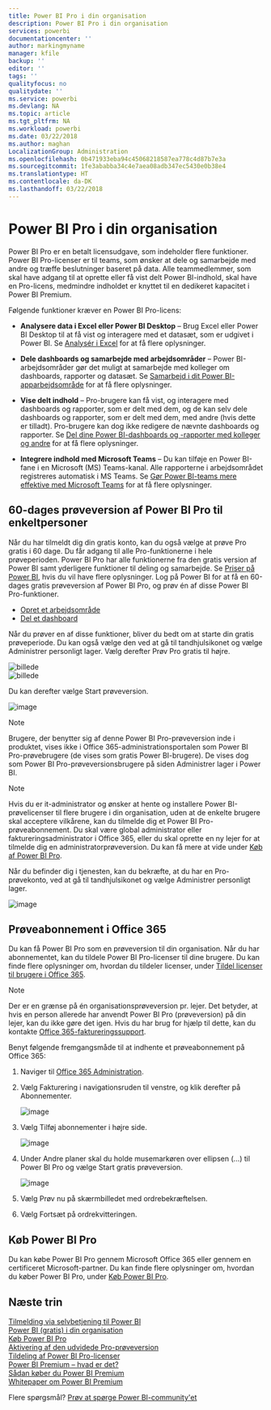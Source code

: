 ```yaml
---
title: Power BI Pro i din organisation
description: Power BI Pro i din organisation
services: powerbi
documentationcenter: ''
author: markingmyname
manager: kfile
backup: ''
editor: ''
tags: ''
qualityfocus: no
qualitydate: ''
ms.service: powerbi
ms.devlang: NA
ms.topic: article
ms.tgt_pltfrm: NA
ms.workload: powerbi
ms.date: 03/22/2018
ms.author: maghan
LocalizationGroup: Administration
ms.openlocfilehash: 0b471933eba94c45068218587ea778c4d87b7e3a
ms.sourcegitcommit: 1fe3ababba34c4e7aea08adb347ec5430e0b38e4
ms.translationtype: HT
ms.contentlocale: da-DK
ms.lasthandoff: 03/22/2018
---
```

# <a name="power-bi-pro-in-your-organization"></a>Power BI Pro i din organisation

Power BI Pro er en betalt licensudgave, som indeholder flere funktioner. Power BI Pro-licenser er til teams, som ønsker at dele og samarbejde med andre og træffe beslutninger baseret på data.  Alle teammedlemmer, som skal have adgang til at oprette eller få vist delt Power BI-indhold, skal have en Pro-licens, medmindre indholdet er knyttet til en dedikeret kapacitet i Power BI Premium.

Følgende funktioner kræver en Power BI Pro-licens:

* **Analysere data i Excel eller Power BI Desktop** – Brug Excel eller Power BI Desktop til at få vist og interagere med et datasæt, som er udgivet i Power BI. Se [Analysér i Excel](service-analyze-in-excel.md) for at få flere oplysninger.

* **Dele dashboards og samarbejde med arbejdsområder** – Power BI-arbejdsområder gør det muligt at samarbejde med kolleger om dashboards, rapporter og datasæt. Se [Samarbejd i dit Power BI-apparbejdsområde](service-collaborate-power-bi-workspace.md) for at få flere oplysninger.

* **Vise delt indhold** – Pro-brugere kan få vist, og interagere med dashboards og rapporter, som er delt med dem, og de kan selv dele dashboards og rapporter, som er delt med dem, med andre (hvis dette er tilladt). Pro-brugere kan dog ikke redigere de nævnte dashboards og rapporter. Se [Del dine Power BI-dashboards og -rapporter med kolleger og andre](service-share-dashboards.md) for at få flere oplysninger.

* **Integrere indhold med Microsoft Teams** – Du kan tilføje en Power BI-fane i en Microsoft (MS) Teams-kanal. Alle rapporterne i arbejdsområdet registreres automatisk i MS Teams. Se [Gør Power BI-teams mere effektive med Microsoft Teams](https://powerbi.microsoft.com/en-us/blog/power-bi-teams-up-with-microsoft-teams/) for at få flere oplysninger. 

## <a name="power-bi-pro-60-day-trial-for-individuals"></a>60-dages prøveversion af Power BI Pro til enkeltpersoner

Når du har tilmeldt dig din gratis konto, kan du også vælge at prøve Pro gratis i 60 dage. Du får adgang til alle Pro-funktionerne i hele prøveperioden. Power BI Pro har alle funktionerne fra den gratis version af Power BI samt yderligere funktioner til deling og samarbejde. Se [Priser på Power BI](https://powerbi.microsoft.com/en-us/pricing/), hvis du vil have flere oplysninger. Log på Power BI for at få en 60-dages gratis prøveversion af Power BI Pro, og prøv én af disse Power BI Pro-funktioner.

* [Opret et arbejdsområde](service-create-distribute-apps.md)
* [Del et dashboard](service-share-dashboards.md)

Når du prøver en af disse funktioner, bliver du bedt om at starte din gratis prøveperiode. Du kan også vælge den ved at gå til tandhjulsikonet og vælge Administrer personligt lager. Vælg derefter Prøv Pro gratis til højre.

   ![billede](media/service-power-bi-pro-in-your-organization/service-power-bi-pro-in-your-organization-01.png)
   </br>
   ![billede](media/service-power-bi-pro-in-your-organization/service-power-bi-pro-in-your-organization-02.png)

Du kan derefter vælge Start prøveversion.

   ![image](media/service-power-bi-pro-in-your-organization/service-power-bi-pro-in-your-organization-03.png)

> [!NOTE]
> Brugere, der benytter sig af denne Power BI Pro-prøveversion inde i produktet, vises ikke i Office 365-administrationsportalen som Power BI Pro-prøvebrugere (de vises som gratis Power BI-brugere). De vises dog som Power BI Pro-prøveversionsbrugere på siden Administrer lager i Power BI.
>

> [!NOTE]
> Hvis du er it-administrator og ønsker at hente og installere Power BI-prøvelicenser til flere brugere i din organisation, uden at de enkelte brugere skal acceptere vilkårene, kan du tilmelde dig et Power BI Pro-prøveabonnement. Du skal være global administrator eller faktureringsadministrator i Office 365, eller du skal oprette en ny lejer for at tilmelde dig en administratorprøveversion. Du kan få mere at vide under [Køb af Power BI Pro](service-admin-purchasing-power-bi-pro.md).
>

Når du befinder dig i tjenesten, kan du bekræfte, at du har en Pro-prøvekonto, ved at gå til tandhjulsikonet og vælge Administrer personligt lager.

   ![image](media/service-power-bi-pro-in-your-organization/service-power-bi-pro-in-your-organization-04.png)

## <a name="subscription-trial-in-office-365"></a>Prøveabonnement i Office 365

Du kan få Power BI Pro som en prøveversion til din organisation. Når du har abonnementet, kan du tildele Power BI Pro-licenser til dine brugere. Du kan finde flere oplysninger om, hvordan du tildeler licenser, under [Tildel licenser til brugere i Office 365](https://support.office.com/en-us/article/assign-licenses-to-users-in-office-365-for-business-997596b5-4173-4627-b915-36abac6786dc?ui=en-US&rs=en-US&ad=US).

> [!NOTE]
> Der er en grænse på én organisationsprøveversion pr. lejer. Det betyder, at hvis en person allerede har anvendt Power BI Pro (prøveversion) på din lejer, kan du ikke gøre det igen. Hvis du har brug for hjælp til dette, kan du kontakte [Office 365-faktureringssupport](https://support.office.microsoft.com/en-us/article/contact-support-for-business-products-admin-help-32a17ca7-6fa0-4870-8a8d-e25ba4ccfd4b?CorrelationId=552bbf37-214f-4202-80cb-b94240dcd671&ui=en-US&rs=en-US&ad=US).
>

Benyt følgende fremgangsmåde til at indhente et prøveabonnement på Office 365:

1. Naviger til [Office 365 Administration](https://portal.office.com/adminportal/home#/homepage).
2. Vælg Fakturering i navigationsruden til venstre, og klik derefter på Abonnementer.

   ![image](media/service-power-bi-pro-in-your-organization/service-power-bi-pro-in-your-organization-05.png)

3. Vælg Tilføj abonnementer i højre side.

   ![image](media/service-power-bi-pro-in-your-organization/service-power-bi-pro-in-your-organization-06.png)

4. Under Andre planer skal du holde musemarkøren over ellipsen (…) til Power BI Pro og vælge Start gratis prøveversion.

   ![image](media/service-power-bi-pro-in-your-organization/service-power-bi-pro-in-your-organization-07.png) 

5. Vælg Prøv nu på skærmbilledet med ordrebekræftelsen.
6. Vælg Fortsæt på ordrekvitteringen.

## <a name="purchasing-power-bi-pro"></a>Køb Power BI Pro

Du kan købe Power BI Pro gennem Microsoft Office 365 eller gennem en certificeret Microsoft-partner. Du kan finde flere oplysninger om, hvordan du køber Power BI Pro, under [Køb Power BI Pro](service-admin-purchasing-power-bi-pro.md).

## <a name="next-steps"></a>Næste trin
[Tilmelding via selvbetjening til Power BI](service-admin-signing-up-for-power-bi-with-a-new-office-365-trial.md)
<br/>
[Power BI (gratis) i din organisation](service-admin-service-free-in-your-organization.md)
<br/>
[Køb Power BI Pro](service-admin-purchasing-power-bi-pro.md)
<br/>
[Aktivering af den udvidede Pro-prøveversion](service-extended-pro-trial.md)
<br/>
[Tildeling af Power BI Pro-licenser](service-admin-assigning-power-bi-pro-licenses.md)
<br/>
[Power BI Premium – hvad er det?](service-admin-premium-manage.md)
<br/>
[Sådan køber du Power BI Premium](service-admin-premium-purchase.md)
<br/>
[Whitepaper om Power BI Premium](https://aka.ms/pbipremiumwhitepaper)

Flere spørgsmål? [Prøv at spørge Power BI-community'et](https://community.powerbi.com/)